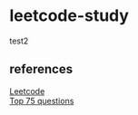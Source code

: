 # leetcode-study
test2
## references
[Leetcode](https://leetcode.com/problemset/)  
[Top 75 questions](https://docs.google.com/spreadsheets/d/1A2PaQKcdwO_lwxz9bAnxXnIQayCouZP6d-ENrBz_NXc/edit#gid=0)
